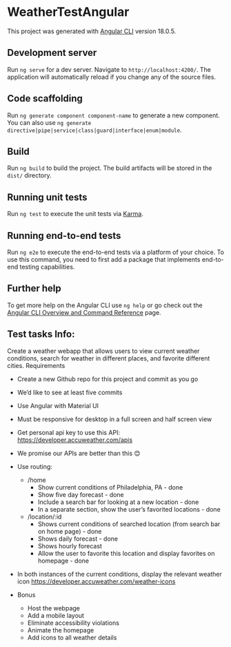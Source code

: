 # WeatherTestAngular

This project was generated with [Angular CLI](https://github.com/angular/angular-cli) version 18.0.5.

## Development server

Run `ng serve` for a dev server. Navigate to `http://localhost:4200/`. The application will automatically reload if you change any of the source files.

## Code scaffolding

Run `ng generate component component-name` to generate a new component. You can also use `ng generate directive|pipe|service|class|guard|interface|enum|module`.

## Build

Run `ng build` to build the project. The build artifacts will be stored in the `dist/` directory.

## Running unit tests

Run `ng test` to execute the unit tests via [Karma](https://karma-runner.github.io).

## Running end-to-end tests

Run `ng e2e` to execute the end-to-end tests via a platform of your choice. To use this command, you need to first add a package that implements end-to-end testing capabilities.

## Further help

To get more help on the Angular CLI use `ng help` or go check out the [Angular CLI Overview and Command Reference](https://angular.dev/tools/cli) page.

## Test tasks Info: 

Create a weather webapp that allows users to view current weather conditions, search for weather in different places, and favorite different cities. 
Requirements 
* Create a new Github repo for this project and commit as you go 
* We’d like to see at least five commits
* Use Angular with Material UI 
* Must be responsive for desktop in a full screen and half screen view
* Get personal api key to use this API: https://developer.accuweather.com/apis  
* We promise our APIs are better than this 😊
* Use routing: 
    * /home 
        * Show current conditions of Philadelphia, PA - done
        * Show five day forecast - done
        * Include a search bar for looking at a new location - done
        * In a separate section, show the user’s favorited locations - done
    * /location/:id 
        * Shows current conditions of searched location (from search bar on home page) - done
        * Shows daily forecast - done
        * Shows hourly forecast 
        * Allow the user to favorite this location and display favorites on homepage - done
* In both instances of the current conditions, display the relevant weather icon https://developer.accuweather.com/weather-icons  

* Bonus 
	* Host the webpage 
	* Add a mobile layout
	* Eliminate accessibility violations
	* Animate the homepage
	* Add icons to all weather details
